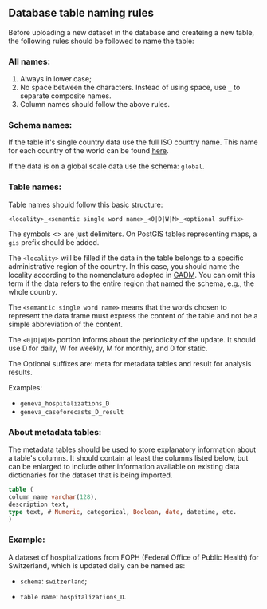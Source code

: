 ## Database table naming rules

Before uploading a new dataset in the database and createing a new table, the following rules should be followed to name the table:

### All names:
1. Always in lower case; 
2. No space between the characters. Instead of using space, use `_` to separate composite names.
3. Column names should follow the above rules.


### Schema names:

If the table it's single country data use the full ISO country name. This name for each country of the world can be found [here](https://gadm.org/maps.html).

If the data is on a global scale data use the schema: `global`.


### Table names:

Table names should follow this basic structure:

`<locality>_<semantic single word name>_<0|D|W|M>_<optional suffix>`

The symbols <> are just delimiters. On PostGIS tables representing maps, a `gis` prefix should be added. 

The `<locality>` will be filled if the data in the table belongs to a specific administrative region of the country. In this case, you should name the locality according to the nomenclature adopted in [GADM](https://gadm.org/maps.html). You can omit this term if the data refers to the entire region that named the schema, e.g., the whole country.

The `<semantic single word name>` means that the words chosen to represent the data frame must express the content of the table and not be a simple abbreviation of the content. 

The `<0|D|W|M>` portion informs about the periodicity of the update. It should use D for daily, W for weekly, M for monthly, and 0 for static.

The Optional suffixes are: meta for metadata tables and result for analysis results.

Examples:

- `geneva_hospitalizations_D`
- `geneva_caseforecasts_D_result`

### About metadata tables:

The metadata tables should be used to store explanatory information about a table's  columns. It should contain at least the columns listed below, but can be enlarged to include other information available on existing data dictionaries for the dataset that is being imported.


```sql
table (
column_name varchar(128),
description text,
type text, # Numeric, categorical, Boolean, date, datetime, etc.
)
```


### Example:

A dataset of hospitalizations from FOPH (Federal Office of Public Health) for Switzerland, which is updated daily can 
be named as: 

* `schema`: `switzerland`;

* `table name`: `hospitalizations_D`.

